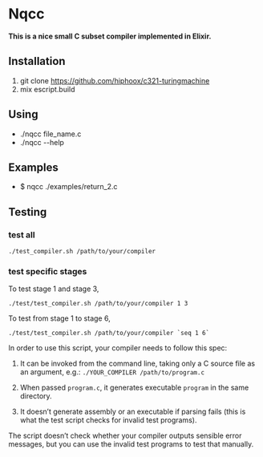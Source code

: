 # Nqcc

**This is a nice small C subset compiler implemented in Elixir.**

## Installation

1. git clone https://github.com/hiphoox/c321-turingmachine 
2. mix escript.build

## Using

- ./nqcc file_name.c
- ./nqcc --help

## Examples
- $ nqcc ./examples/return_2.c

## Testing

### test all
```
./test_compiler.sh /path/to/your/compiler
```

### test specific stages
To test stage 1 and stage 3,
```
./test/test_compiler.sh /path/to/your/compiler 1 3
```
To test from stage 1 to stage 6,
```
./test/test_compiler.sh /path/to/your/compiler `seq 1 6`
```

In order to use this script, your compiler needs to follow this spec:

1. It can be invoked from the command line, taking only a C source file as an argument, e.g.: `./YOUR_COMPILER /path/to/program.c`

2. When passed `program.c`, it generates executable `program` in the same directory.

3. It doesn’t generate assembly or an executable if parsing fails (this is what the test script checks for invalid test programs).

The script doesn’t check whether your compiler outputs sensible error messages, but you can use the invalid test programs to test that manually.
